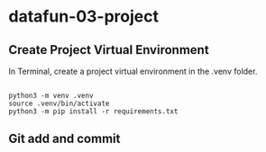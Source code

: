 # datafun-03-project

## Create Project Virtual Environment

In Terminal, create a project virtual environment in the .venv folder. 

```shell

python3 -m venv .venv
source .venv/bin/activate
python3 -m pip install -r requirements.txt

```

## Git add and commit 